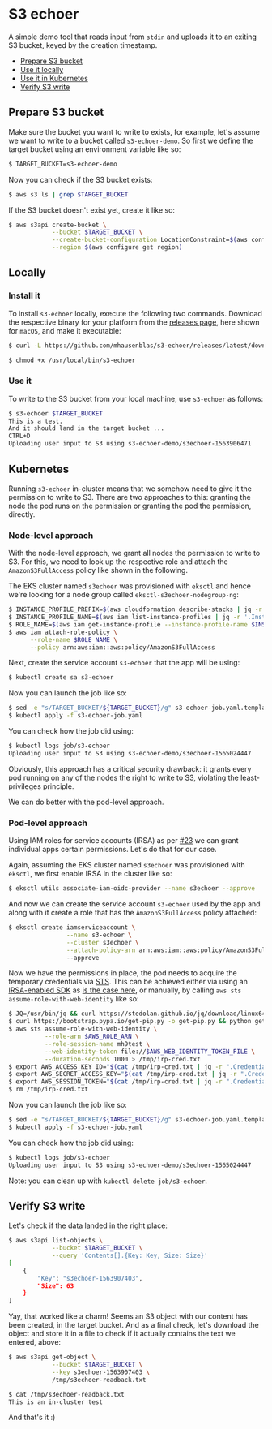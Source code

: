 # S3 echoer

A simple demo tool that reads input from `stdin` and uploads it to an
exiting S3 bucket, keyed by the creation timestamp.

- [Prepare S3 bucket](#prepare-s3-bucket)
- [Use it locally](#locally)
- [Use it in Kubernetes](#kubernetes)
- [Verify S3 write](#verify-s3-write)

## Prepare S3 bucket

Make sure the bucket you want to write to exists, for example, let's assume we 
want to write to a bucket called `s3-echoer-demo`. So first we define the target 
bucket using an environment variable like so:

```sh
$ TARGET_BUCKET=s3-echoer-demo
```

Now you can check if the S3 bucket exists:

```sh
$ aws s3 ls | grep $TARGET_BUCKET
```

If the S3 bucket doesn't exist yet, create it like so:

```sh
$ aws s3api create-bucket \
            --bucket $TARGET_BUCKET \
            --create-bucket-configuration LocationConstraint=$(aws configure get region) \
            --region $(aws configure get region)
```

## Locally

### Install it

To install `s3-echoer` locally, execute the following two commands. Download the 
respective binary for your platform from the [releases page](https://github.com/mhausenblas/s3-echoer/releases), 
here shown for `macOS`, and make it executable:

```sh
$ curl -L https://github.com/mhausenblas/s3-echoer/releases/latest/download/s3-echoer-macos -o /usr/local/bin/s3-echoer

$ chmod +x /usr/local/bin/s3-echoer
```

### Use it

To write to the S3 bucket from your local machine, use `s3-echoer` as follows:

```sh
$ s3-echoer $TARGET_BUCKET
This is a test. 
And it should land in the target bucket ...
CTRL+D
Uploading user input to S3 using s3-echoer-demo/s3echoer-1563906471
```

## Kubernetes

Running `s3-echoer` in-cluster means that we somehow need to give it the 
permission to write to S3. There are two approaches to this: granting the node 
the pod runs on the permission or granting the pod the permission, directly.

### Node-level approach

With the node-level approach, we grant all nodes the permission to write to S3.
For this, we need to look up the respective role and attach the `AmazonS3FullAccess` 
policy like shown in the following.

The EKS cluster named `s3echoer` was provisioned with `eksctl` and hence we're looking
for a node group called `eksctl-s3echoer-nodegroup-ng`:

```sh
$ INSTANCE_PROFILE_PREFIX=$(aws cloudformation describe-stacks | jq -r '.Stacks[].StackName' | grep eksctl-s3echoer-nodegroup-ng)
$ INSTANCE_PROFILE_NAME=$(aws iam list-instance-profiles | jq -r '.InstanceProfiles[].InstanceProfileName' | grep $INSTANCE_PROFILE_PREFIX)
$ ROLE_NAME=$(aws iam get-instance-profile --instance-profile-name $INSTANCE_PROFILE_NAME | jq -r '.InstanceProfile.Roles[] | .RoleName')
$ aws iam attach-role-policy \
      --role-name $ROLE_NAME \
      --policy arn:aws:iam::aws:policy/AmazonS3FullAccess
```

Next, create the service account `s3-echoer` that the app will be using:

```sh
$ kubectl create sa s3-echoer
```

Now you can launch the job like so:

```sh
$ sed -e "s/TARGET_BUCKET/${TARGET_BUCKET}/g" s3-echoer-job.yaml.template > s3-echoer-job.yaml
$ kubectl apply -f s3-echoer-job.yaml
```

You can check how the job did using:

```sh
$ kubectl logs job/s3-echoer
Uploading user input to S3 using s3-echoer-demo/s3echoer-1565024447
```

Obviously, this approach has a critical security drawback: it grants every pod 
running on any of the nodes the right to write to S3, violating the least-privileges 
principle.

We can do better with the pod-level approach.

### Pod-level approach

Using IAM roles for service accounts (IRSA) as per [#23](https://github.com/aws/containers-roadmap/issues/23) 
we can grant individual apps certain permissions. Let's do that for our case.

Again, assuming the EKS cluster named `s3echoer` was provisioned with `eksctl`,
we first enable IRSA in the cluster like so:

```sh
$ eksctl utils associate-iam-oidc-provider --name s3echoer --approve
```

And now we can create the service account `s3-echoer` used by the app and along
with it create a role that has the `AmazonS3FullAccess` policy attached:

```sh
$ eksctl create iamserviceaccount \
                --name s3-echoer \
                --cluster s3echoer \
                --attach-policy-arn arn:aws:iam::aws:policy/AmazonS3FullAccess \ 
                --approve
```

Now we have the permissions in place, the pod needs to acquire the temporary
credentials via [STS](https://docs.aws.amazon.com/STS/latest/APIReference/Welcome.html).
This can be achieved either via using an [IRSA-enabled SDK](https://github.com/aws/aws-sdk-go/releases/tag/v1.21.9) 
as [is the case here](https://github.com/mhausenblas/s3-echoer/blob/a8309a704a40ad67ad5f0ac3685e198c97e7bd6b/main.go#L80),
or manually, by calling `aws sts assume-role-with-web-identity` like so:

```sh
$ JQ=/usr/bin/jq && curl https://stedolan.github.io/jq/download/linux64/jq > $JQ && chmod +x $JQ
$ curl https://bootstrap.pypa.io/get-pip.py -o get-pip.py && python get-pip.py && pip install awscli --upgrade
$ aws sts assume-role-with-web-identity \
          --role-arn $AWS_ROLE_ARN \
          --role-session-name mh9test \
          --web-identity-token file://$AWS_WEB_IDENTITY_TOKEN_FILE \
          --duration-seconds 1000 > /tmp/irp-cred.txt
$ export AWS_ACCESS_KEY_ID="$(cat /tmp/irp-cred.txt | jq -r ".Credentials.AccessKeyId")"
$ export AWS_SECRET_ACCESS_KEY="$(cat /tmp/irp-cred.txt | jq -r ".Credentials.SecretAccessKey")"
$ export AWS_SESSION_TOKEN="$(cat /tmp/irp-cred.txt | jq -r ".Credentials.SessionToken")"
$ rm /tmp/irp-cred.txt
```

Now you can launch the job like so:

```sh
$ sed -e "s/TARGET_BUCKET/${TARGET_BUCKET}/g" s3-echoer-job.yaml.template > s3-echoer-job.yaml
$ kubectl apply -f s3-echoer-job.yaml
```

You can check how the job did using:

```sh
$ kubectl logs job/s3-echoer
Uploading user input to S3 using s3-echoer-demo/s3echoer-1565024447
```

Note: you can clean up with `kubectl delete job/s3-echoer`.

## Verify S3 write

Let's check if the data landed in the right place:

```sh
$ aws s3api list-objects \
            --bucket $TARGET_BUCKET \
            --query 'Contents[].{Key: Key, Size: Size}'
[
    {
        "Key": "s3echoer-1563907403",
        "Size": 63
    }
]
```

Yay, that worked like a charm! Seems an S3 object with our content has been 
created, in the target bucket. And as a final check, let's download the object
and store it in a file to check if it actually contains the text we entered, above:

```sh
$ aws s3api get-object \
            --bucket $TARGET_BUCKET \
            --key s3echoer-1563907403 \
            /tmp/s3echoer-readback.txt

$ cat /tmp/s3echoer-readback.txt
This is an in-cluster test
```

And that's it :)



